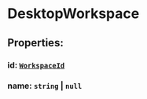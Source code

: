 # **DesktopWorkspace**

## **Properties**:

### id: [`WorkspaceId`](./WorkspaceId)

### name: `string` | `null`
